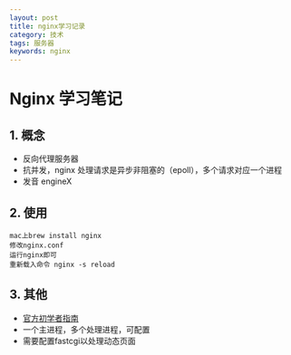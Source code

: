 ```yaml
---
layout: post
title: nginx学习记录
category: 技术
tags: 服务器
keywords: nginx
---
```

# Nginx 学习笔记
## 1. 概念
* 反向代理服务器
* 抗并发，nginx 处理请求是异步非阻塞的（epoll），多个请求对应一个进程
* 发音 engineX

## 2. 使用
	mac上brew install nginx 
	修改nginx.conf
	运行nginx即可
	重新载入命令 nginx -s reload
	
## 3. 其他
* [官方初学者指南](http://nginx.org/en/docs/beginners_guide.html)
* 一个主进程，多个处理进程，可配置
* 需要配置fastcgi以处理动态页面